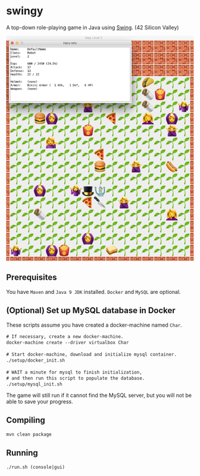 # swingy
A top-down role-playing game in Java using [Swing](https://en.wikipedia.org/wiki/Swing_(Java)). (42 Silicon Valley)

<p float="left">
  <img src="https://github.com/ashih42/swingy/blob/master/Screenshots/screenshot1.jpg" width="540" />
</p>

## Prerequisites

You have `Maven` and `Java 9 JDK` installed.  `Docker` and `MySQL` are optional.

## (Optional) Set up MySQL database in Docker

These scripts assume you have created a docker-machine named `Char`.

```
# If necessary, create a new docker-machine.
docker-machine create --driver virtualbox Char

# Start docker-machine, download and initialize mysql container.
./setup/docker_init.sh

# WAIT a minute for mysql to finish initialization,
# and then run this script to populate the database.
./setup/mysql_init.sh
```

The game will still run if it cannot find the MySQL server, but you will not be able to save your progress.

## Compiling

```
mvn clean package
```

## Running

```
./run.sh (console|gui)
```
